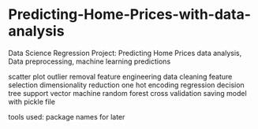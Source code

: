 # Predicting-Home-Prices-with-data-analysis
Data Science Regression Project:  Predicting Home Prices data analysis, Data preprocessing, machine learning predictions

scatter plot
outlier removal
feature engineering
data cleaning
feature selection
dimensionality reduction
one hot encoding
regression
decision tree
support vector machine
random forest
cross validation
saving model with pickle file 

tools used: package names for later
